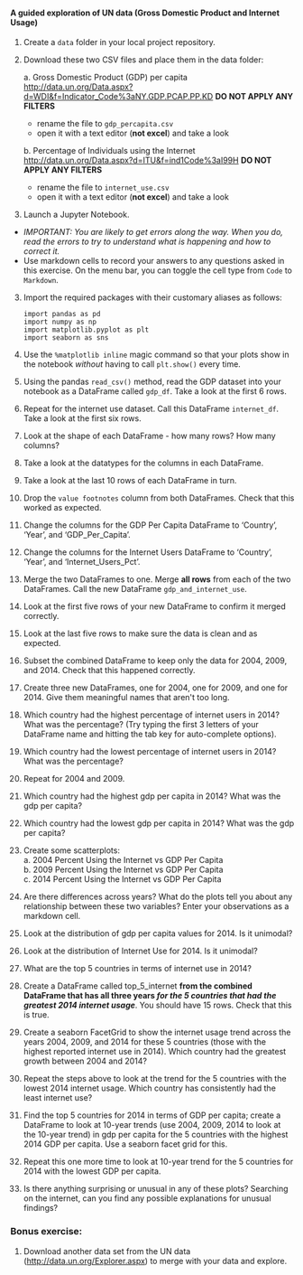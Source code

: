 #### A guided exploration of UN data (Gross Domestic Product and Internet Usage)


1. Create a `data` folder in your local project repository.  

2. Download these two CSV files and place them in the data folder:

    a.	Gross Domestic Product (GDP) per capita http://data.un.org/Data.aspx?d=WDI&f=Indicator_Code%3aNY.GDP.PCAP.PP.KD **DO NOT APPLY ANY FILTERS**
     - rename the file to `gdp_percapita.csv`
     - open it with a text editor (**not excel**) and take a look

    b.	Percentage of Individuals using the Internet http://data.un.org/Data.aspx?d=ITU&f=ind1Code%3aI99H  **DO NOT APPLY ANY FILTERS**
     - rename the file to `internet_use.csv`
     - open it with a text editor (**not excel**) and take a look

2.	Launch a Jupyter Notebook. 
 - _*IMPORTANT:  You are likely to get errors along the way. When you do, read the errors to try to understand what is happening and how to correct it.*_
  - Use markdown cells to record your answers to any questions asked in this exercise. On the menu bar, you can toggle the cell type from `Code` to `Markdown`.

3.	Import the required packages with their customary aliases as follows:

    `import pandas as pd`   
    `import numpy as np`  
    `import matplotlib.pyplot as plt`  
    `import seaborn as sns`

4.	Use the `%matplotlib inline` magic command so that your plots show in the notebook _without_ having to call `plt.show()` every time.
5.	Using the pandas `read_csv()` method, read the GDP dataset into your notebook as a DataFrame called `gdp_df`. Take a look at the first 6 rows.
6. Repeat for the internet use dataset. Call this DataFrame `internet_df`. Take a look at the first six rows.
98. Look at the shape of each DataFrame - how many rows? How many columns?
6.	Take a look at the datatypes for the columns in each DataFrame.
99. Take a look at the last 10 rows of each DataFrame in turn.
7.	Drop the `value footnotes` column from both DataFrames. Check that this worked as expected.
8.	Change the columns for the GDP Per Capita DataFrame to ‘Country’, ‘Year’, and ‘GDP_Per_Capita’.
9.	Change the columns for the Internet Users DataFrame to ‘Country’, ‘Year’, and ‘Internet_Users_Pct’.
10.	Merge the two DataFrames to one. Merge **all rows** from each of the two DataFrames. Call the new DataFrame `gdp_and_internet_use`.
11.	Look at the first five rows of your new DataFrame to confirm it merged correctly.
12.	Look at the last five rows to make sure the data is clean and as expected.
13.	Subset the combined DataFrame to keep only the data for 2004, 2009, and 2014. Check that this happened correctly.
14.	Create three new DataFrames, one for 2004, one for 2009, and one for 2014. Give them meaningful names that aren't too long.
15.	Which country had the highest percentage of internet users in 2014? What was the percentage? (Try typing the first 3 letters of your DataFrame name and hitting the tab key for auto-complete options).
16.	Which country had the lowest percentage of internet users in 2014? What was the percentage?
17.	Repeat for 2004 and 2009.
18.	Which country had the highest gdp per capita in 2014? What was the gdp per capita?
20.	Which country had the lowest gdp per capita in 2014? What was the gdp per capita?
21.	Create some scatterplots:  
    a.  2004 Percent Using the Internet vs GDP Per Capita  
    b.	2009 Percent Using the Internet vs GDP Per Capita  
    c.	2014 Percent Using the Internet vs GDP Per Capita  
22.	Are there differences across years? What do the plots tell you about any relationship between these two variables? Enter your observations as a markdown cell.
23.	Look at the distribution of gdp per capita values for 2014. Is it unimodal?
24.	Look at the distribution of Internet Use for 2014. Is it unimodal?
25.	What are the top 5 countries in terms of internet use in 2014?
26.	Create a DataFrame called top_5_internet **from the combined DataFrame that has all three years _for the 5 countries that had the greatest 2014 internet usage_**. You should have 15 rows. Check that this is true.
27.	Create a seaborn FacetGrid to show the internet usage trend across the years 2004, 2009, and 2014 for these 5 countries (those with the highest reported internet use in 2014). Which country had the greatest growth between 2004 and 2014?
28.	Repeat the steps above to look at the trend for the 5 countries with the lowest 2014 internet usage. Which country has consistently had the least internet use?
29.	Find the top 5 countries for 2014 in terms of GDP per capita; create a DataFrame to look at 10-year trends (use 2004, 2009, 2014 to look at the 10-year trend) in gdp per capita for the 5 countries with the highest 2014 GDP per capita. Use a seaborn facet grid for this.
96. Repeat this one more time to look at 10-year trend for the 5 countries for 2014 with the lowest GDP per capita.
30.	Is there anything surprising or unusual in any of these plots? Searching on the internet, can you find any possible explanations for unusual findings?


### Bonus exercise:
1.    Download another data set from the UN data (http://data.un.org/Explorer.aspx) to merge with your data and explore.
